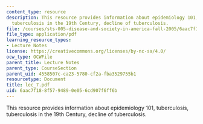 ```yaml
---
content_type: resource
description: This resource provides information about epidemiology 101, tuberculosis,
  tuberculosis in the 19th Century, decline of tuberculosis.
file: /courses/sts-005-disease-and-society-in-america-fall-2005/6aac7f188f5794890e056cd907f6ff6b_lec_7.pdf
file_type: application/pdf
learning_resource_types:
- Lecture Notes
license: https://creativecommons.org/licenses/by-nc-sa/4.0/
ocw_type: OCWFile
parent_title: Lecture Notes
parent_type: CourseSection
parent_uid: 4558507c-ca23-5780-cf2a-fba3529755b1
resourcetype: Document
title: lec_7.pdf
uid: 6aac7f18-8f57-9489-0e05-6cd907f6ff6b
---
```

This resource provides information about epidemiology 101, tuberculosis, tuberculosis in the 19th Century, decline of tuberculosis.
